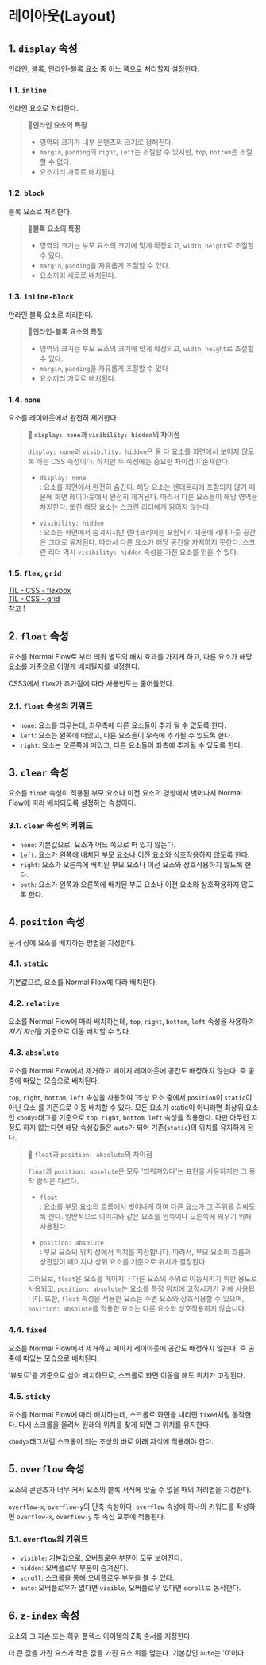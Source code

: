 # 레이아웃(Layout)

## 1. `display` 속성

인라인, 블록, 인라인-블록 요소 중 어느 쪽으로 처리할지 설정한다.

### 1.1. `inline`

인라인 요소로 처리한다.

> **📌인라인 요소의 특징**
>
> - 영역의 크기가 내부 콘텐츠의 크기로 정해진다.
> - `margin`, `padding`의 `right`, `left`는 조절할 수 있지만, `top`, `bottom`은 조절할 수 없다.
> - 요소끼리 가로로 배치된다.

### 1.2. `block`

블록 요소로 처리한다.

> **📌블록 요소의 특징**
>
> - 영역의 크기는 부모 요소의 크기에 맞게 확장되고, `width`, `height`로 조절할 수 있다.
> - `margin`, `padding`을 자유롭게 조절할 수 있다.
> - 요소끼리 세로로 배치된다.

### 1.3. `inline-block`

안라인 블록 요소로 처리한다.

> **📌인라인-블록 요소의 특징**
>
> - 영역의 크기는 부모 요소의 크기에 맞게 확장되고, `width`, `height`로 조절할 수 있다.
> - `margin`, `padding`을 자유롭게 조절할 수 있다
> - 요소끼리 가로로 배치된다.

### 1.4. `none`

요소를 레이아웃에서 완전히 제거한다.

> **📌 `display: none`과 `visibility: hidden`의 차이점**
>
> `display: none`과 `visibility: hidden`은 둘 다 요소를 화면에서 보이지 않도록 하는 CSS 속성이다. 하지만 두 속성에는 중요한 차이점이 존재한다.
>
> - `display: none`  
>   : 요소를 화면에서 완전히 숨긴다. 해당 요소는 렌더트리에 포함되지 않기 때문에 화면 레이아웃에서 완전히 제거된다. 따라서 다른 요소들이 해당 영역을 차지한다. 또한 해당 요소는 스크린 리더에게 읽히지 않는다.
>
> - `visibility: hidden`  
>   : 요소는 화면에서 숨겨지지만 렌더프리에는 포함되기 때문에 레이아웃 공간은 그대로 유지된다. 따라서 다른 요소가 해당 공간을 차지하지 못한다. 스크린 리더 역시 `visibility: hidden` 속성을 가진 요소를 읽을 수 있다.

### 1.5. `flex`, `grid`

[TIL - CSS - flexbox](https://github.com/ehhdrud/TIL/blob/main/CSS/flexbox.md)  
[TIL - CSS - grid](https://github.com/ehhdrud/TIL/blob/main/CSS/grid.md)  
참고 !

## 2. `float` 속성

요소를 Normal Flow로 부터 띄워 별도의 배치 효과를 가지게 하고, 다른 요소가 해당 요소를 기준으로 어떻게 배치될지를 설정한다.

CSS3에서 `flex`가 추가됨에 따라 사용빈도는 줄어들었다.

### 2.1. `float` 속성의 키워드

- `none`: 요소를 띄우는데, 좌우측에 다른 요소들이 추가 될 수 없도록 한다.
- `left`: 요소는 왼쪽에 떠있고, 다른 요소들이 우측에 추가될 수 있도록 한다.
- `right`: 요소는 오른쪽에 떠있고, 다른 요소들이 좌측에 추가될 수 있도록 한다.

## 3. `clear` 속성

요소를 `float` 속성이 적용된 부모 요소나 이전 요소의 영향에서 벗어나서 Normal Flow에 따라 배치되도록 설정하는 속성이다.

### 3.1. `clear` 속성의 키워드

- `none`: 기본값으로, 요소가 어느 쪽으로 떠 있지 않는다.
- `left`: 요소가 왼쪽에 배치된 부모 요소나 이전 요소와 상호작용하지 않도록 한다.
- `right`: 요소가 오른쪽에 배치된 부모 요소나 이전 요소와 상호작용하지 않도록 한다.
- `both`: 요소가 왼쪽과 오른쪽에 배치된 부모 요소나 이전 요소와 상호작용하지 않도록 한다.

## 4. `position` 속성

문서 상에 요소를 배치하는 방법을 지정한다.

### 4.1. `static`

기본값으로, 요소를 Normal Flow에 따라 배치한다.

### 4.2. `relative`

요소를 Normal Flow에 따라 배치하는데, `top`, `right`, `bottom`, `left` 속성을 사용하여 *자기 자신*을 기준으로 이동 배치할 수 있다.

### 4.3. `absolute`

요소를 Normal Flow에서 제거하고 페이지 레이아웃에 공간도 배정하지 않는다. 즉 공중에 떠있는 모습으로 배치된다.

`top`, `right`, `bottom`, `left` 속성을 사용하여 '조상 요소 중에서 `position`이 `static`이 아닌 요소'를 기준으로 이동 배치할 수 있다. 모든 요소가 static이 아니라면 최상위 요소인 `<body>`태그를 기준으로 `top`, `right`, `bottom`, `left` 속성을 적용한다. 다만 아무런 지정도 하지 않는다면 해당 속성값들은 `auto`가 되어 기존(`static`)의 위치를 유지하게 된다.

> 📌 `float`과 `position: absolute`의 차이점
>
> `float`과 `position: absolute`은 모두 '띄워져있다'는 표현을 사용하지만 그 동작 방식은 다르다.
>
> - `float`  
>   : 요소를 부모 요소의 흐름에서 벗어나게 하여 다른 요소가 그 주위를 감싸도록 한다. 일반적으로 이미지와 같은 요소를 왼쪽이나 오른쪽에 띄우기 위해 사용된다.
>
> - `position: absolute`  
>   : 부모 요소의 위치 상에서 위치를 지정합니다. 따라서, 부모 요소의 흐름과 상관없이 페이지나 상위 요소를 기준으로 위치가 결정된다.
>
> 그러므로, `float`은 요소를 페이지나 다른 요소의 주위로 이동시키기 위한 용도로 사용되고, `position: absolute`는 요소를 특정 위치에 고정시키기 위해 사용됩니다. 또한, `float` 속성을 적용한 요소는 주변 요소와 상호작용할 수 있으며, `position: absolute`를 적용한 요소는 다른 요소와 상호작용하지 않습니다.

### 4.4. `fixed`

요소를 Normal Flow에서 제거하고 페이지 레이아웃에 공간도 배정하지 않는다. 즉 공중에 떠있는 모습으로 배치된다.

'뷰포트'를 기준으로 삼아 배치하므로, 스크롤로 화면 이동을 해도 위치가 고정된다.

### 4.5. `sticky`

요소를 Normal Flow에 따라 배치하는데, 스크롤로 화면을 내리면 `fixed`처럼 동작한다. 다시 스크롤을 올려서 원래의 위치를 찾게 되면 그 위치를 유지한다.

`<body>`태그처럼 스크롤이 되는 조상의 바로 아래 자식에 적용해야 한다.

## 5. `overflow` 속성

요소의 콘텐츠가 너무 커서 요소의 블록 서식에 맞출 수 없을 때의 처리법을 지정한다.

`overflow-x`, `overflow-y`의 단축 속성이다. `overflow` 속성에 하나의 키워드를 작성하면 `overflow-x`, `overflow-y` 두 속성 모두에 적용된다.

### 5.1. `overflow`의 키워드

- `visible`: 기본값으로, 오버플로우 부분이 모두 보여진다.
- `hidden`: 오버플로우 부분이 숨겨진다.
- `scroll`: 스크롤을 통해 오버플로우 부분을 볼 수 있다.
- `auto`: 오버플로우가 없다면 `visible`, 오버플로우 있다면 `scroll`로 동작한다.

## 6. `z-index` 속성

요소와 그 자손 또는 하위 플렉스 아이템의 Z축 순서를 지정한다.

더 큰 값을 가진 요소가 작은 값을 가진 요소 위를 덮는다. 기본값인 `auto`는 '0'이다.
